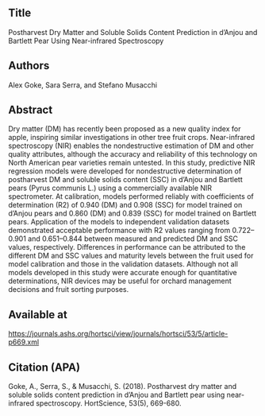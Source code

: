## Title
Postharvest Dry Matter and Soluble Solids Content Prediction in d’Anjou and Bartlett Pear Using Near-infrared Spectroscopy

## Authors
Alex Goke, Sara Serra, and Stefano Musacchi

## Abstract
Dry matter (DM) has recently been proposed as a new quality index for apple, inspiring similar investigations in other tree fruit crops. Near-infrared spectroscopy (NIR) enables the nondestructive estimation of DM and other quality attributes, although the accuracy and reliability of this technology on North American pear varieties remain untested. In this study, predictive NIR regression models were developed for nondestructive determination of postharvest DM and soluble solids content (SSC) in d’Anjou and Bartlett pears (Pyrus communis L.) using a commercially available NIR spectrometer. At calibration, models performed reliably with coefficients of determination (R2) of 0.940 (DM) and 0.908 (SSC) for model trained on d’Anjou pears and 0.860 (DM) and 0.839 (SSC) for model trained on Bartlett pears. Application of the models to independent validation datasets demonstrated acceptable performance with R2 values ranging from 0.722–0.901 and 0.651–0.844 between measured and predicted DM and SSC values, respectively. Differences in performance can be attributed to the different DM and SSC values and maturity levels between the fruit used for model calibration and those in the validation datasets. Although not all models developed in this study were accurate enough for quantitative determinations, NIR devices may be useful for orchard management decisions and fruit sorting purposes.

## Available at
https://journals.ashs.org/hortsci/view/journals/hortsci/53/5/article-p669.xml

## Citation (APA)
Goke, A., Serra, S., & Musacchi, S. (2018). Postharvest dry matter and soluble solids content prediction in d’Anjou and Bartlett pear using near-infrared spectroscopy. HortScience, 53(5), 669-680.
